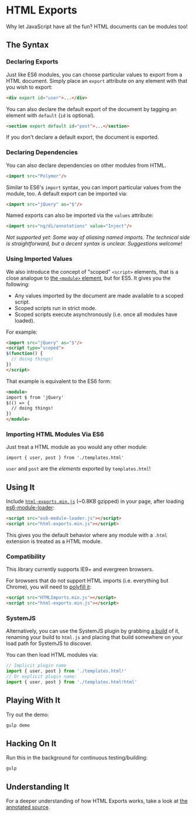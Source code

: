 # HTML Exports

Why let JavaScript have all the fun? HTML documents can be modules too!


## The Syntax

### Declaring Exports

Just like ES6 modules, you can choose particular values to export from a HTML document. Simply place an `export` attribute on any element with that you wish to export:

```html
<div export id="user">...</div>
```

You can also declare the default export of the document by tagging an element with `default` (`id` is optional).

```html
<section export default id="post">...</section>
```

If you don't declare a default export, the document is exported.


### Declaring Dependencies

You can also declare dependencies on other modules from HTML.

```html
<import src="Polymer"/>
```

Similar to ES6's `import` syntax, you can import particular values from the module, too. A default export can be imported via:

```html
<import src="jQuery" as="$"/>
```

Named exports can also be imported via the `values` attribute:

```html
<import src="ng/di/annotations" value="Inject"/>
```

_Not supported yet: Some way of aliasing named imports. The technical side is straightforward, but a decent syntax is unclear. Suggestions welcome!_


### Using Imported Values

We also introduce the concept of "scoped" `<script>` elements, that is a close analogue to [the `<module>` element](https://github.com/ModuleLoader/es6-module-loader#module-tag), but for ES5. It gives you the following:

* Any values imported by the document are made available to a scoped script.
* Scoped scripts run in strict mode.
* Scoped scripts execute asynchronously (i.e. once all modules have loaded).

For example:

```html
<import src="jQuery" as="$"/>
<script type="scoped">
$(function() {
  // doing things!
})
</script>
```

That example is equivalent to the ES6 form:

```html
<module>
import $ from 'jQuery'
$(() => {
  // doing things!
})
</module>
```


### Importing HTML Modules Via ES6 

Just treat a HTML module as you would any other module:

```
import { user, post } from './templates.html'
```

`user` and `post` are the _elements_ exported by `templates.html`!


## Using It

Include [`html-exports.min.js`](dist/) (~0.8KB gzipped) in your page, after loading [es6-module-loader](https://github.com/ModuleLoader/es6-module-loader):

```html
<script src="es6-module-loader.js"></script>
<script src="html-exports.min.js"></script>
```

This gives you the default behavior where any module with a `.html` extension is treated as a HTML module.


### Compatibility

This library currently supports IE9+ and evergreen browsers.

For browsers that do not support HTML imports (i.e. everything but Chrome), you will need to [polyfill it](https://github.com/webcomponents/webcomponentsjs):

```html
<script src="HTMLImports.min.js"></script>
<script src="html-exports.min.js"></script>
```


### SystemJS

Alternatively, you can use the SystemJS plugin by grabbing [a build](dist/sysjs-plugin) of it, renaming your build to `html.js` and placing that build somewhere on your load path for SystemJS to discover.

You can then load HTML modules via:

```js
// Implicit plugin name
import { user, post } from './templates.html!'
// Or explicit plugin name:
import { user, post } from './templates.html!html'
```


## Playing With It

Try out the demo:

```sh
gulp demo
```


## Hacking On It

Run this in the background for continuous testing/building:

```sh
gulp
```


## Understanding It

For a deeper understanding of how HTML Exports works, take a look at [the annotated source](https://nevir.github.io/html-exports).

